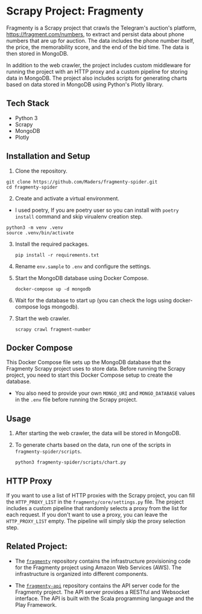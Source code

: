 # Scrapy Project: Fragmenty

Fragmenty is a Scrapy project that crawls the Telegram's auction's platform, https://fragment.com/numbers, to extract and persist data about phone numbers that are up for auction. The data includes the phone number itself, the price, the memorability score, and the end of the bid time. The data is then stored in MongoDB.

In addition to the web crawler, the project includes custom middleware for running the project with an HTTP proxy and a custom pipeline for storing data in MongoDB. The project also includes scripts for generating charts based on data stored in MongoDB using Python's Plotly library.

## Tech Stack

- Python 3
- Scrapy
- MongoDB
- Plotly

## Installation and Setup

1. Clone the repository.

```
git clone https://github.com/Maders/fragmenty-spider.git
cd fragmenty-spider
```

2. Create and activate a virtual environment.

- I used poetry, If you are poetry user so you can install with `poetry install` command and skip virualenv creation step.

```
python3 -m venv .venv
source .venv/bin/activate
```

3. Install the required packages.

   `pip install -r requirements.txt`

4. Rename `env.sample` to `.env` and configure the settings.

5. Start the MongoDB database using Docker Compose.

   `docker-compose up -d mongodb`

6. Wait for the database to start up (you can check the logs using docker-compose logs mongodb).

7. Start the web crawler.

   `scrapy crawl fragment-number`

## Docker Compose

This Docker Compose file sets up the MongoDB database that the Fragmenty Scrapy project uses to store data. Before running the Scrapy project, you need to start this Docker Compose setup to create the database.

- You also need to provide your own `MONGO_URI` and `MONGO_DATABASE` values in the `.env` file before running the Scrapy project.

## Usage

1. After starting the web crawler, the data will be stored in MongoDB.

2. To generate charts based on the data, run one of the scripts in `fragmenty-spider/scripts`.

   `python3 fragmenty-spider/scripts/chart.py`

## HTTP Proxy

If you want to use a list of HTTP proxies with the Scrapy project, you can fill the `HTTP_PROXY_LIST` in the `fragmenty/core/settings.py` file. The project includes a custom pipeline that randomly selects a proxy from the list for each request. If you don't want to use a proxy, you can leave the `HTTP_PROXY_LIST` empty. The pipeline will simply skip the proxy selection step.

## Related Project:

- The [`fragmenty`](https://github.com/Maders/fragmenty) repository contains the infrastructure provisioning code for the Fragmenty project using Amazon Web Services (AWS). The infrastructure is organized into different components.

- The [`fragmenty-api`](https://github.com/Maders/fragmenty-api) repository contains the API server code for the Fragmenty project. The API server provides a RESTful and Websocket interface. The API is built with the Scala programming language and the Play Framework.
